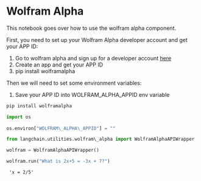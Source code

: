 # Wolfram Alpha

This notebook goes over how to use the wolfram alpha component.

First, you need to set up your Wolfram Alpha developer account and get your APP ID:

1. Go to wolfram alpha and sign up for a developer account [here](https://developer.wolframalpha.com/)
1. Create an app and get your APP ID
1. pip install wolframalpha

Then we will need to set some environment variables:

1. Save your APP ID into WOLFRAM_ALPHA_APPID env variable

```python
pip install wolframalpha  

```

```python
import os  
  
os.environ["WOLFRAM\_ALPHA\_APPID"] = ""  

```

```python
from langchain.utilities.wolfram\_alpha import WolframAlphaAPIWrapper  

```

```python
wolfram = WolframAlphaAPIWrapper()  

```

```python
wolfram.run("What is 2x+5 = -3x + 7?")  

```

```text
 'x = 2/5'  

```
